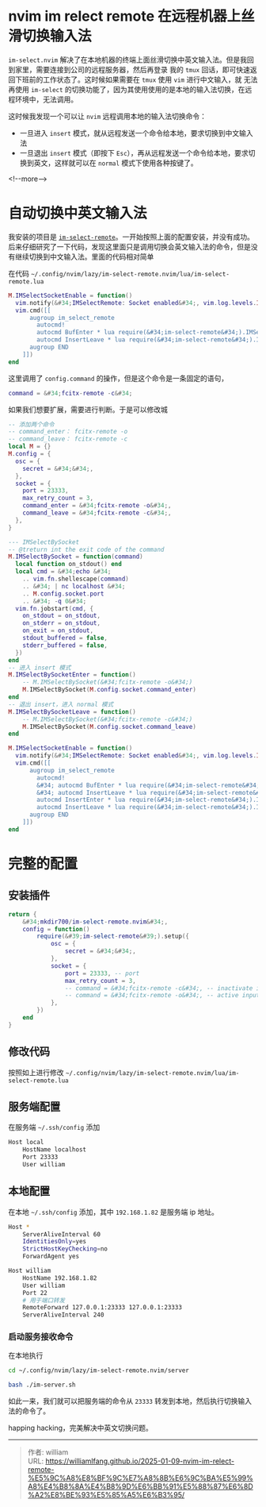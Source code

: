 # nvim im relect remote 在远程机器上丝滑切换输入法


`im-select.nvim` 解决了在本地机器的终端上面丝滑切换中英文输入法。但是我回到家里，需要连接到公司的远程服务器，然后再登录
我的 `tmux` 回话，即可快速返回下班前的工作状态了。这时候如果需要在 `tmux` 使用 `vim` 进行中文输入，就
无法再使用 `im-select` 的切换功能了，因为其使用使用的是本地的输入法切换，在远程环境中，无法调用。


这时候我发现一个可以让 `nvim` 远程调用本地的输入法切换命令：

- 一旦进入 `insert` 模式，就从远程发送一个命令给本地，要求切换到中文输入法
- 一旦退出 `insert` 模式（即按下 `Esc`），再从远程发送一个命令给本地，要求切换到英文，这样就可以在 `normal` 模式下使用各种按键了。

&lt;!--more--&gt;

# 自动切换中英文输入法

我安装的项目是 [`im-select-remote`](https://github.com/mkdir700/im-select-remote.nvim)。一开始按照上面的配置安装，并没有成功。后来仔细研究了一下代码，发现这里面只是调用切换会英文输入法的命令，但是没有继续切换到中文输入法。里面的代码相对简单

在代码 `~/.config/nvim/lazy/im-select-remote.nvim/lua/im-select-remote.lua`

```lua
M.IMSelectSocketEnable = function()
  vim.notify(&#34;IMSelectRemote: Socket enabled&#34;, vim.log.levels.INFO)
  vim.cmd([[
      augroup im_select_remote
        autocmd!
        autocmd BufEnter * lua require(&#34;im-select-remote&#34;).IMSelectBySocket()
        autocmd InsertLeave * lua require(&#34;im-select-remote&#34;).IMSelectBySocket()
      augroup END
    ]])
end
```

这里调用了 `config.command` 的操作，但是这个命令是一条固定的语句，

```lua
command = &#34;fcitx-remote -c&#34;
```

如果我们想要扩展，需要进行判断。于是可以修改城

```lua
-- 添加两个命令
-- command_enter： fcitx-remote -o
-- command_leave： fcitx-remote -c
local M = {}
M.config = {
  osc = {
    secret = &#34;&#34;,
  },
  socket = {
    port = 23333,
    max_retry_count = 3,
    command_enter = &#34;fcitx-remote -o&#34;,
    command_leave = &#34;fcitx-remote -c&#34;,
  },
}

--- IMSelectBySocket
-- @treturn int the exit code of the command
M.IMSelectBySocket = function(command)
  local function on_stdout() end
  local cmd = &#34;echo &#34;
    .. vim.fn.shellescape(command)
    .. &#34; | nc localhost &#34;
    .. M.config.socket.port
    .. &#34; -q 0&#34;
  vim.fn.jobstart(cmd, {
    on_stdout = on_stdout,
    on_stderr = on_stdout,
    on_exit = on_stdout,
    stdout_buffered = false,
    stderr_buffered = false,
  })
end
-- 进入 insert 模式
M.IMSelectBySocketEnter = function()
    -- M.IMSelectBySocket(&#34;fcitx-remote -o&#34;)
    M.IMSelectBySocket(M.config.socket.command_enter)
end
-- 退出 insert，进入 normal 模式
M.IMSelectBySocketLeave = function()
    -- M.IMSelectBySocket(&#34;fcitx-remote -c&#34;)
    M.IMSelectBySocket(M.config.socket.command_leave)
end

M.IMSelectSocketEnable = function()
  vim.notify(&#34;IMSelectRemote: Socket enabled&#34;, vim.log.levels.INFO)
  vim.cmd([[
      augroup im_select_remote
        autocmd!
        &#34; autocmd BufEnter * lua require(&#34;im-select-remote&#34;).IMSelectBySocket()
        &#34; autocmd InsertLeave * lua require(&#34;im-select-remote&#34;).IMSelectBySocket()
        autocmd InsertEnter * lua require(&#34;im-select-remote&#34;).IMSelectBySocketEnter()
        autocmd InsertLeave * lua require(&#34;im-select-remote&#34;).IMSelectBySocketLeave()
      augroup END
    ]])
end
```

# 完整的配置

## 安装插件

```lua
return {
    &#34;mkdir700/im-select-remote.nvim&#34;,
    config = function()
        require(&#39;im-select-remote&#39;).setup({
            osc = {
                secret = &#34;&#34;,
            },
            socket = {
                port = 23333, -- port
                max_retry_count = 3,
                -- command = &#34;fcitx-remote -c&#34;, -- inactivate input method
                -- command = &#34;fcitx-remote -o&#34;, -- active input method
            },
        })
    end
}
```

## 修改代码

按照如上进行修改 `~/.config/nvim/lazy/im-select-remote.nvim/lua/im-select-remote.lua`

## 服务端配置

在服务端 `~/.ssh/config` 添加

```bash
Host local
    HostName localhost
    Port 23333
    User william
```

## 本地配置

在本地 `~/.ssh/config` 添加，其中 `192.168.1.82` 是服务端 ip 地址。

```bash
Host *
    ServerAliveInterval 60
    IdentitiesOnly=yes
    StrictHostKeyChecking=no
    ForwardAgent yes

Host william
    HostName 192.168.1.82
    User william
    Port 22
    # 用于端口转发
    RemoteForward 127.0.0.1:23333 127.0.0.1:23333
    ServerAliveInterval 240
```

### 启动服务接收命令

在本地执行

```bash
cd ~/.config/nvim/lazy/im-select-remote.nvim/server

bash ./im-server.sh
```

如此一来，我们就可以把服务端的命令从 `23333` 转发到本地，然后执行切换输入法的命令了。

happing hacking，完美解决中英文切换问题。


---

> 作者: william  
> URL: https://williamlfang.github.io/2025-01-09-nvim-im-relect-remote-%E5%9C%A8%E8%BF%9C%E7%A8%8B%E6%9C%BA%E5%99%A8%E4%B8%8A%E4%B8%9D%E6%BB%91%E5%88%87%E6%8D%A2%E8%BE%93%E5%85%A5%E6%B3%95/  

